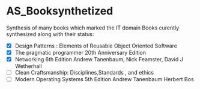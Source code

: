 # AS_Booksynthetized
Synthesis of many books which marked the IT domain 
Books curently synthesized along with their status:
- [X] Design Patterns : Elements of Reusable Object Oriented Software 
- [X] The pragmatic programmer 20th Anniversary Edition 
- [X] Networking 6th Edition Andrew Tanenbaum, Nick Feamster, David J Wetherhall 
- [ ] Clean Craftsmanship: Disciplines,Standards , and ethics 
- [ ] Modern Operating Systems 5th Edition Andrew Tanenbaum Herbert Bos
